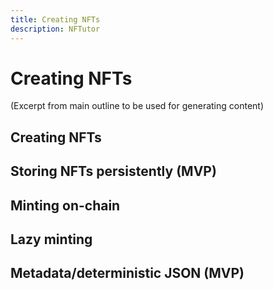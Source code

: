 ```yaml
---
title: Creating NFTs
description: NFTutor
---
```

 # Creating NFTs

(Excerpt from main outline to be used for generating content)
## Creating NFTs
## Storing NFTs persistently (MVP)
## Minting on-chain
## Lazy minting
## Metadata/deterministic JSON (MVP)

